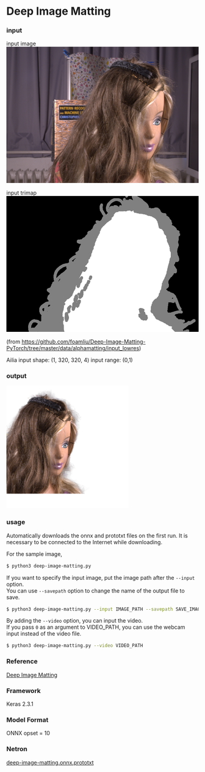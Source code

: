 # Deep Image Matting

### input

input image
![input_image](input.png)

input trimap
![input_trimap](trimap.png)

(from https://github.com/foamliu/Deep-Image-Matting-PyTorch/tree/master/data/alphamatting/input_lowres)

Ailia input shape: (1, 320, 320, 4) input range: (0,1)  

### output
![output_image](output.png)

### usage
Automatically downloads the onnx and prototxt files on the first run.
It is necessary to be connected to the Internet while downloading.

For the sample image,
``` bash
$ python3 deep-image-matting.py
```

If you want to specify the input image, put the image path after the `--input` option.  
You can use `--savepath` option to change the name of the output file to save.
```bash
$ python3 deep-image-matting.py --input IMAGE_PATH --savepath SAVE_IMAGE_PATH
```

By adding the `--video` option, you can input the video.   
If you pass `0` as an argument to VIDEO_PATH, you can use the webcam input instead of the video file.
```bash
$ python3 deep-image-matting.py --video VIDEO_PATH
```

### Reference

[Deep Image Matting](https://github.com/foamliu/Deep-Image-Matting)


### Framework
Keras 2.3.1


### Model Format
ONNX opset = 10


### Netron
[deep-image-matting.onnx.prototxt](https://lutzroeder.github.io/netron/?url=https://storage.googleapis.com/ailia-models/deep-image-matting/deep-image-matting.onnx.prototxt)
